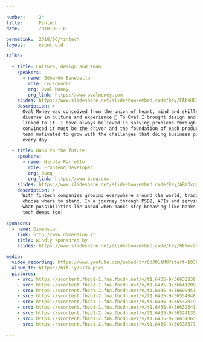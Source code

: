 ```yaml
---

number:     24
title:      Fintech
date:       2018-06-18

permalink:  2018/06/fintech
layout:     event-old

talks:

  - title: Culture, design and team
    speakers:
      - name: Edoardo Benedetto
        role: Co-Founder
        org: Oval Money
        org_link: https://www.ovalmoney.com
    slides: https://www.slideshare.net/slideshow/embed_code/key/FAtsH8ImrnJORB
    description: >
      Oval Money was conceived from the union of heart, mind and skills of 4 entrepreneurs
      diverse in culture and experience 🤟 To Oval I brought design and the desire to innovate
      linked to it. I have always believed in solving problems through design and am firmly
      convinced it must be the driver and the foundation of each product, combined with a
      team motivated to grow with the challenges that doing business puts you in front of
      every day.

  - title: Bank to the future
    speakers:
      - name: Nicola Parrello
        role: Frontend developer
        org: Bunq
        org_link: https://www.bunq.com
    slides: https://www.slideshare.net/slideshow/embed_code/key/A8z3xqoQxzEOpl
    description: >
      With fintech companies growing everywhere around the world, traditional banks need to
      choose where to stand. In a journey through PSD2, APIs and service integration we’ll see
      what possibilities lie ahead when banks stop behaving like banks. P.S. we’ll have a few
      tech demos too!

sponsors:
  - name: Dimension
    link: http://www.dimension.it
    title: Kindly sponsored by
    slides: https://www.slideshare.net/slideshow/embed_code/key/8ENwv2OatV04Sq

media:
  video_recording: https://www.youtube.com/embed/tfr8dJ01tMU?start=1038
  album_fb: https://bit.ly/ST24-pics
  pictures:
    - src: https://scontent.fbzo1-1.fna.fbcdn.net/v/t1.6435-9/36633838_910661172465172_7600752818563055616_n.jpg?_nc_cat=105&ccb=1-7&_nc_sid=5f2048&_nc_ohc=KXhUgf0KOpUAX_VZROA&_nc_ht=scontent.fbzo1-1.fna&oh=00_AfAixI-CXgQmw5MrXG8M8i7QpJ4hBuEtGG2Cppd12rO8mQ&oe=66181D63
    - src: https://scontent.fbzo1-1.fna.fbcdn.net/v/t1.6435-9/36641709_910661329131823_4039637748020150272_n.jpg?_nc_cat=100&ccb=1-7&_nc_sid=5f2048&_nc_ohc=RysJObfTL3UAX_vWDE5&_nc_ht=scontent.fbzo1-1.fna&oh=00_AfCHDJDhVzHtTNko1gUajnLMeSgB3NUTf8AUJ_QxbVC_kw&oe=66183B0D
    - src: https://scontent.fbzo1-2.fna.fbcdn.net/v/t1.6435-9/36609451_910663945798228_4656079023737143296_n.jpg?_nc_cat=102&ccb=1-7&_nc_sid=5f2048&_nc_ohc=i3EvKazRvkEAX-kLWdc&_nc_ht=scontent.fbzo1-2.fna&oh=00_AfAoDTTmN56HqslQNJnc0172me2nxR3YYtKmnzupaUjpgQ&oe=661822A3
    - src: https://scontent.fbzo1-2.fna.fbcdn.net/v/t1.6435-9/36554848_910661735798449_4980955632816357376_n.jpg?_nc_cat=108&ccb=1-7&_nc_sid=5f2048&_nc_ohc=xCL4LbJ1S88AX_xCfNm&_nc_ht=scontent.fbzo1-2.fna&oh=00_AfAPMMHZB9vgma0FZBsbk8QHDSonrNbJ4bsS4jTbDTjrlw&oe=66184071
    - src: https://scontent.fbzo1-1.fna.fbcdn.net/v/t1.6435-9/36537319_910663272464962_7561141086811324416_n.jpg?_nc_cat=107&ccb=1-7&_nc_sid=5f2048&_nc_ohc=ODC7V-VQJAIAX8C6C0S&_nc_ht=scontent.fbzo1-1.fna&oh=00_AfAqmPORDMMY4Shxkm94mjsG7C40XaJyG698FUp07CCiZg&oe=66183CCF
    - src: https://scontent.fbzo1-1.fna.fbcdn.net/v/t1.6435-9/36632341_910662882465001_7866640749071171584_n.jpg?_nc_cat=107&ccb=1-7&_nc_sid=5f2048&_nc_ohc=tAgLpabINZUAX9nnBKf&_nc_ht=scontent.fbzo1-1.fna&oh=00_AfAwp6jYHQ3KXsJC0EYlwF8SJlTQeneaTCE_Lb4Wh4I-5w&oe=66182E95
    - src: https://scontent.fbzo1-2.fna.fbcdn.net/v/t1.6435-9/36524135_910663325798290_344237716059193344_n.jpg?_nc_cat=108&ccb=1-7&_nc_sid=5f2048&_nc_ohc=dbDEbNPGgFMAX_7bGlG&_nc_ht=scontent.fbzo1-2.fna&oh=00_AfABPmwKU4-fCcw5ymRvbrnJx1X0DsPxcVoUchWsD03cDQ&oe=66183025
    - src: https://scontent.fbzo1-2.fna.fbcdn.net/v/t1.6435-9/36651065_910664112464878_1720994031162359808_n.jpg?_nc_cat=102&ccb=1-7&_nc_sid=5f2048&_nc_ohc=ip0OyBYY3lEAX-YJscK&_nc_ht=scontent.fbzo1-2.fna&oh=00_AfDMOuBvjdN4iZCyCG7cJ2JZURUfpoos3crMesvtiWJaqQ&oe=66185018
    - src: https://scontent.fbzo1-2.fna.fbcdn.net/v/t1.6435-9/36537377_910663285798294_8529743511564582912_n.jpg?_nc_cat=103&ccb=1-7&_nc_sid=5f2048&_nc_ohc=bigRur9q3ZgAX9Gkz-7&_nc_ht=scontent.fbzo1-2.fna&oh=00_AfDui1EX4NFGtQ_sKCPmtb_NuKg-sGG_Yuoc__ZpGYVrfQ&oe=66184EB8

---
```

